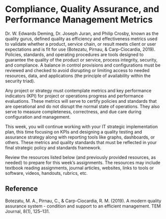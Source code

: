 # Compliance, Quality Assurance, and Performance Management Metrics

Dr. W. Edwards Deming, Dr. Joseph Juran, and Philip Crosby, known as the quality gurus, defined quality as efficiency and effectiveness metrics used to validate whether a product, service chain, or result meets client or user expectations and is fit for use (Botezatu, Pirnau, & Carp-Ciocardia, 2019). Policies, standards, and operating procedures are tools designed to guarantee the quality of the product or service, process integrity, security, and compliance. A balance in control provisions and configurations must be reviewed and checked to avoid disrupting or limiting access to needed resources, data, and applications (the principle of availability within the security triad).

Any project or strategy must contemplate metrics and key performance indicators (KPI) for project or operations progress and performance evaluations. These metrics will serve to certify policies and standards that are operational and do not disrupt the normal state of operations. They also serve to measure completeness, correctness, and due care during configuration and management.

This week, you will continue working with your IT strategic implementation plan, this time focusing on KPIs and designing a quality testing and assurance strategy along with reporting tools like graphs, dashboards, or others. These metrics and quality standards that must be reflected in your final strategic policy and standards framework.

Review the resources listed below (and previously provided resources, as needed) to prepare for this week’s assignments. The resources may include textbook reading assignments, journal articles, websites, links to tools or software, videos, handouts, rubrics, etc.

## Reference

Botezatu, M. A., Pirnau, C., & Carp-Ciocardia, R. M. (2019). A modern quality assurance system - condition and support to an efficient management. TEM Journal, 8(1), 125–131.

